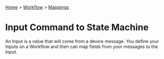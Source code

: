[Home](../../Index.md) > [Workflow](../Index.md) > [Mappings](Index.md)

# Input Command to State Machine

An Input is a value that will come from a device message.  You define your Inputs on a Workflow and then can map fields
from your messages to the Input.
